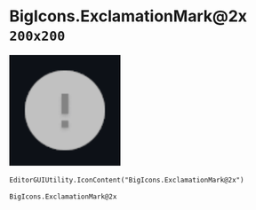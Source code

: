 # BigIcons.ExclamationMark@2x `200x200`
<img src="/img/BigIcons.ExclamationMark.png" width=200 height=200>

``` CSharp
EditorGUIUtility.IconContent("BigIcons.ExclamationMark@2x")
```
```
BigIcons.ExclamationMark@2x
```
